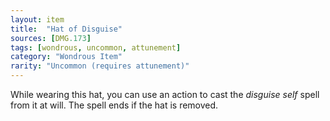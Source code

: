 ```yaml
---
layout: item
title:  "Hat of Disguise"
sources: [DMG.173]
tags: [wondrous, uncommon, attunement]
category: "Wondrous Item"
rarity: "Uncommon (requires attunement)"
---
```


While wearing this hat, you can use an action to cast the *disguise self* spell from it at will. The spell ends if the hat is removed.